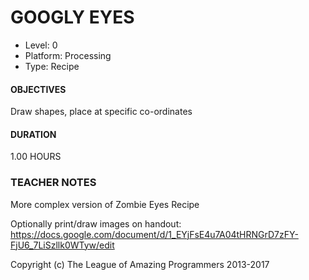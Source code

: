 # GOOGLY EYES
* Level: 0
* Platform: Processing
* Type: Recipe

#### OBJECTIVES
Draw shapes, place at specific co-ordinates

#### DURATION
1.00 HOURS


### TEACHER NOTES
More complex version of Zombie Eyes Recipe

Optionally print/draw images on handout:
https://docs.google.com/document/d/1_EYjFsE4u7A04tHRNGrD7zFY-FjU6_7LiSzllk0WTyw/edit	


Copyright (c) The League of Amazing Programmers 2013-2017
 
